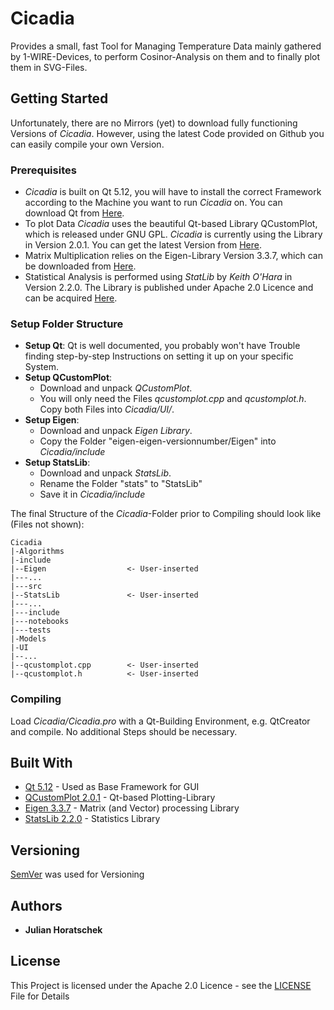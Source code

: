 # Cicadia
Provides a small, fast Tool for Managing Temperature Data mainly gathered by 1-WIRE-Devices, to perform Cosinor-Analysis on them and to finally plot them in SVG-Files.

## Getting Started

Unfortunately, there are no Mirrors (yet) to download fully functioning Versions of *Cicadia*. However, using the latest Code provided on Github you can easily compile your own Version.

### Prerequisites

* *Cicadia* is built on Qt 5.12, you will have to install the correct Framework according to the Machine you want to run *Cicadia* on. You can download Qt from [Here](https://www.qt.io/download).
* To plot Data *Cicadia* uses the beautiful Qt-based Library QCustomPlot, which is released under GNU GPL. *Cicadia* is currently using the Library in Version 2.0.1. You can get the latest Version from [Here](https://www.qcustomplot.com/index.php/download).
* Matrix Multiplication relies on the Eigen-Library Version 3.3.7, which can be downloaded from [Here](http://eigen.tuxfamily.org/index.php?title=Main_Page).
* Statistical Analysis is performed using *StatLib* by *Keith O'Hara* in Version 2.2.0. The Library is published under Apache 2.0 Licence and can be acquired [Here](https://github.com/kthohr/stats).

### Setup Folder Structure

* **Setup Qt**: Qt is well documented, you probably won't have Trouble finding step-by-step Instructions on setting it up on your specific System.
* **Setup QCustomPlot**:
    * Download and unpack *QCustomPlot*.
    * You will only need the Files *qcustomplot.cpp* and *qcustomplot.h*. Copy both Files into *Cicadia/UI/*.
* **Setup Eigen**:
    * Download and unpack *Eigen Library*.
    * Copy the Folder "eigen-eigen-versionnumber/Eigen" into *Cicadia/include*
* **Setup StatsLib**:
    * Download and unpack *StatsLib*.
    * Rename the Folder "stats" to "StatsLib"
    * Save it in *Cicadia/include*

The final Structure of the *Cicadia*-Folder prior to Compiling should look like (Files not shown):

```
Cicadia
|-Algorithms
|-include
|--Eigen                  <- User-inserted
|---...
|---src
|--StatsLib               <- User-inserted
|---...
|---include
|---notebooks
|---tests
|-Models
|-UI
|--...
|--qcustomplot.cpp        <- User-inserted
|--qcustomplot.h          <- User-inserted
```

### Compiling

Load *Cicadia/Cicadia.pro* with a Qt-Building Environment, e.g. QtCreator and compile. No additional Steps should be necessary.

## Built With

* [Qt 5.12](https://www.qt.io/download) - Used as Base Framework for GUI
* [QCustomPlot 2.0.1](https://www.qcustomplot.com/index.php/download) - Qt-based Plotting-Library
* [Eigen 3.3.7](http://eigen.tuxfamily.org/index.php?title=Main_Page) - Matrix (and Vector) processing Library
* [StatsLib 2.2.0](https://github.com/kthohr/stats) - Statistics Library


## Versioning

[SemVer](http://semver.org/) was used for Versioning

## Authors

* **Julian Horatschek**

## License

This Project is licensed under the Apache 2.0 Licence - see the [LICENSE](LICENSE) File for Details

